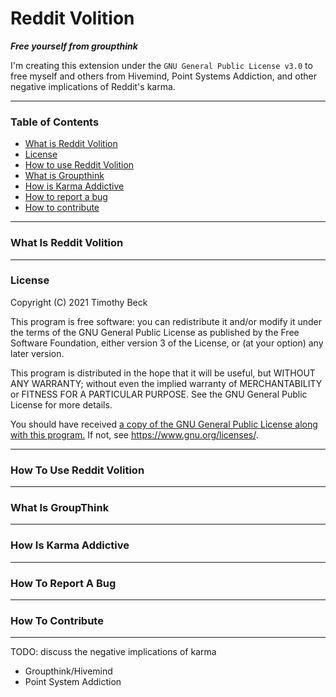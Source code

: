 # Reddit Volition

___Free yourself from groupthink___

I'm creating this extension under the `GNU General Public License v3.0` to free myself and others from Hivemind, Point Systems Addiction, and other negative implications of Reddit's karma.

___

### Table of Contents

- [What is Reddit Volition](./README.md#What-Is-Reddit-Volition)
- [License](/README.md#)
- [How to use Reddit Volition](/README.md#How-To-Use-Reddit-Volition)
- [What is Groupthink](/README.md#How-To-Use-Reddit-Volition)
- [How is Karma Addictive](/README.md#What-Is-GroupThink)
- [How to report a bug](/#How-Is-Karma-Addictive)
- [How to contribute](./#How-To-Report-A-Bug)

___

### What Is Reddit Volition



___

### License

Copyright (C) 2021 Timothy Beck

This program is free software: you can redistribute it and/or modify
it under the terms of the GNU General Public License as published by
the Free Software Foundation, either version 3 of the License, or
(at your option) any later version.

This program is distributed in the hope that it will be useful,
but WITHOUT ANY WARRANTY; without even the implied warranty of
MERCHANTABILITY or FITNESS FOR A PARTICULAR PURPOSE.  See the
GNU General Public License for more details.

You should have received [a copy of the GNU General Public License
along with this program.](/LICENSE.txt)  If not, see <https://www.gnu.org/licenses/>.

___


### How To Use Reddit Volition

___

### What Is GroupThink

___

### How Is Karma Addictive

___

### How To Report A Bug

___

### How To Contribute

___



TODO: discuss the negative implications of karma

- Groupthink/Hivemind
- Point System Addiction
